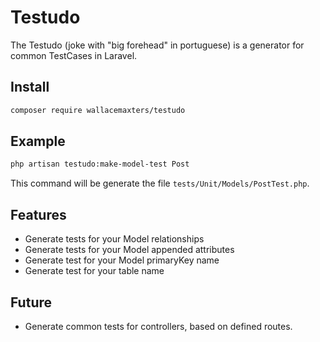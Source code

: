 # Testudo

The Testudo (joke with "big forehead" in portuguese) is a generator for common TestCases in Laravel.

## Install

```bash
composer require wallacemaxters/testudo
```

## Example

```bash
php artisan testudo:make-model-test Post
```

This command will be generate the file `tests/Unit/Models/PostTest.php`.

## Features
- Generate tests for your Model relationships
- Generate tests for your Model appended attributes 
- Generate test for your Model primaryKey name
- Generate test for your table name

## Future
- Generate common tests for controllers, based on defined routes.

